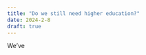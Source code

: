 ```yaml
---
title: "Do we still need higher education?"
date: 2024-2-8
draft: true
---
```


We’ve 
<!--stackedit_data:
eyJoaXN0b3J5IjpbMTAwNDc2NjMyNl19
-->